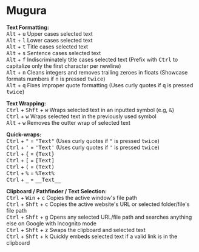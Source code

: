 # Mugura
**Text Formatting:**  
<kbd>Alt</kbd> + <kbd>u</kbd> Upper cases selected text  
<kbd>Alt</kbd> + <kbd>l</kbd> Lower cases selected text  
<kbd>Alt</kbd> + <kbd>t</kbd> Title cases selected text  
<kbd>Alt</kbd> + <kbd>s</kbd> Sentence cases selected text  
<kbd>Alt</kbd> + <kbd>f</kbd> Indiscriminately title cases selected text (Prefix with <kbd>Ctrl</kbd> to capitalize only the first character per newline)  
<kbd>Alt</kbd> + <kbd>n</kbd> Cleans integers and removes trailing zeroes in floats (Showcase formats numbers if <kbd>n</kbd> is pressed <kbd>twice</kbd>)  
<kbd>Alt</kbd> + <kbd>q</kbd> Fixes improper quote formatting (Uses curly quotes if <kbd>q</kbd> is pressed <kbd>twice</kbd>)  

**Text Wrapping:**  
<kbd>Ctrl</kbd> + <kbd>Shft</kbd> + <kbd>w</kbd> Wraps selected text in an inputted symbol (e.g, <kbd>&</kbd>)  
<kbd>Ctrl</kbd> + <kbd>w</kbd> Wraps selected text in the previously used symbol  
<kbd>Alt</kbd> + <kbd>w</kbd> Removes the outter wrap of selected text  

**Quick-wraps:**  
<kbd>Ctrl</kbd> + <kbd>"</kbd> = <kbd>"Text"</kbd> (Uses curly quotes if <kbd>"</kbd> is pressed <kbd>twice</kbd>)  
<kbd>Ctrl</kbd> + <kbd>'</kbd> = <kbd>'Text'</kbd> (Uses curly quotes if <kbd>'</kbd> is pressed <kbd>twice</kbd>)  
<kbd>Ctrl</kbd> + <kbd>{</kbd> = <kbd>{Text}</kbd>  
<kbd>Ctrl</kbd> + <kbd>[</kbd> = <kbd>[Text]</kbd>  
<kbd>Ctrl</kbd> + <kbd>(</kbd> = <kbd>(Text)</kbd>  
<kbd>Ctrl</kbd> + <kbd>%</kbd> = <kbd>%Text%</kbd>  
<kbd>Ctrl</kbd> + <kbd>_</kbd> = <kbd>\_\_Text\_\_</kbd>  

**Clipboard / Pathfinder / Text Selection:**  
<kbd>Ctrl</kbd> + <kbd>Win</kbd> + <kbd>c</kbd> Copies the active window's file path  
<kbd>Ctrl</kbd> + <kbd>Shft</kbd> + <kbd>c</kbd> Copies the active website's URL or selected folder/file's file path  
<kbd>Ctrl</kbd> + <kbd>Shft</kbd> + <kbd>g</kbd> Opens any selected URL/file path and searches anything else on Google with Incognito mode  
<kbd>Ctrl</kbd> + <kbd>Shft</kbd> + <kbd>z</kbd> Swaps the clipboard and selected text  
<kbd>Ctrl</kbd> + <kbd>Shft</kbd> + <kbd>k</kbd> Quickly embeds selected text if a valid link is in the clipboard  
